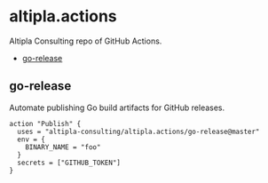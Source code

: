 
# altipla.actions

Altipla Consulting repo of GitHub Actions.

- [go-release](#go-release)

## go-release

Automate publishing Go build artifacts for GitHub releases.

```
action "Publish" {
  uses = "altipla-consulting/altipla.actions/go-release@master"
  env = {
    BINARY_NAME = "foo"
  }
  secrets = ["GITHUB_TOKEN"]
}
```
